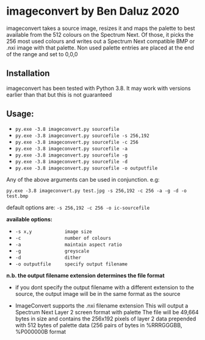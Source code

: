 # imageconvert by Ben Daluz 2020
imageconvert takes a source image, resizes it and maps the palette to best available from the 512 colours on the Spectrum Next. Of those, it picks the 256 most used colours and writes out a Spectrum Next compatible BMP or .nxi image with that palette. Non used palette entries are placed at the end of the range and set to 0,0,0

## Installation
imageconvert has been tested with Python 3.8. It may work with versions earlier than that but this is not guaranteed

## Usage:

* `py.exe -3.8 imageconvert.py sourcefile`
* `py.exe -3.8 imageconvert.py sourcefile -s 256,192`
* `py.exe -3.8 imageconvert.py sourcefile -c 256`
* `py.exe -3.8 imageconvert.py sourcefile -a`
* `py.exe -3.8 imageconvert.py sourcefile -g`
* `py.exe -3.8 imageconvert.py sourcefile -d`
* `py.exe -3.8 imageconvert.py sourcefile -o outputfile`

Any of the above arguments can be used in conjunction. e.g:

```py.exe -3.8 imageconvert.py test.jpg -s 256,192 -c 256 -a -g -d -o test.bmp```

default options are: ```-s 256,192 -c 256 -o ic-sourcefile```

**available options:**
* `-s x,y            image size`
* `-c                number of colours`
* `-a                maintain aspect ratio`
* `-g                greyscale`
* `-d                dither`
* `-o outputfile     specify output filename`

**n.b. the output filename extension determines the file format**

* if you dont specify the output filename with a different extension to the
  source, the output image will be in the same format as the source

* ImageConvert supports the .nxi filename extension
  This will output a Spectrum Next Layer 2 screen format with palette
  The file will be 49,664 bytes in size and contains the 256x192 pixels
  of layer 2 data prepended with 512 bytes of palette data (256 pairs
  of bytes in %RRRGGGBB, %P000000B format


